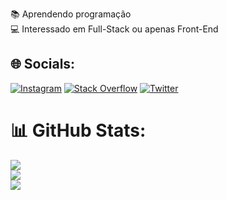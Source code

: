 
📚 Aprendendo programação<br>
💻 Interessado em Full-Stack ou apenas Front-End


## 🌐 Socials:
[![Instagram](https://img.shields.io/badge/Instagram-%23E4405F.svg?logo=Instagram&logoColor=white)](https://instagram.com/jurgensenkk)
[![Stack Overflow](https://img.shields.io/badge/-Stackoverflow-FE7A16?logo=stack-overflow&logoColor=white)](https://stackoverflow.com/users/lucas-jurgensen) 
[![Twitter](https://img.shields.io/badge/Twitter-%231DA1F2.svg?logo=Twitter&logoColor=white)](https://twitter.com/jurgensenkk)

# 📊 GitHub Stats:
![](https://github-readme-stats.vercel.app/api?username=lucas-jurgensen&theme=tokyonight&hide_border=true&include_all_commits=true&count_private=false)<br/>
![](https://github-readme-streak-stats.herokuapp.com/?user=lucas-jurgensen&theme=tokyonight&hide_border=true)<br/>
![](https://github-readme-stats.vercel.app/api/top-langs/?username=lucas-jurgensen&theme=tokyonight&hide_border=true&include_all_commits=true&count_private=false&layout=compact)


